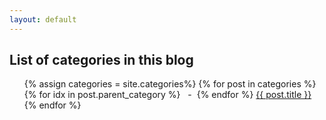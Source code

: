 ```yaml
---
layout: default
---
```

<h2>List of categories in this blog</h2>
<ul style="list-style-type: none; margin-left: 0">
{% assign categories = site.categories%}
{% for post in categories %}
    <li> {% for idx in post.parent_category %} &nbsp; -&nbsp; {% endfor %}
    <a class="category-name" href="{{ post.url }}">{{ post.title }}</a>
    </li>
{% endfor %}
</ul>